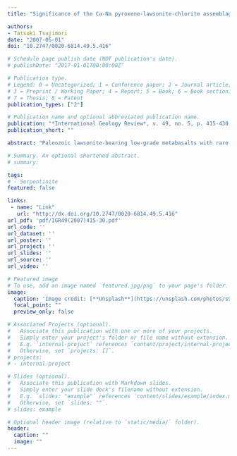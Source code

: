 ```yaml
---
title: "Significance of the Ca-Na pyroxene-lawsonite-chlorite assemblage in blueschist-facies metabasalts: An example from the Renge metamorphic rocks, SW Japan"

authors:
- Tatsuki Tsujimori
date: "2007-05-01"
doi: "10.2747/0020-6814.49.5.416"

# Schedule page publish date (NOT publication's date).
# publishDate: "2017-01-01T00:00:00Z"

# Publication type.
# Legend: 0 = Uncategorized; 1 = Conference paper; 2 = Journal article;
# 3 = Preprint / Working Paper; 4 = Report; 5 = Book; 6 = Book section;
# 7 = Thesis; 8 = Patent
publication_types: ["2"]

# Publication name and optional abbreviated publication name.
publication: "*International Geology Review*, v. 49, no. 5, p. 415-430, doi:10.2747/0020-6814.49.5.416"
publication_short: ""

abstract: "Paleozoic lawsonite-bearing low-grade metabasalts with rare flattened pillow structures occur in the Chugoku Mountains, Southwest Japan. The meta-mafic rocks are divided into meta-pillow basalt core (PBC), meta-pillow basalt rim (PBR), and metabasaltic breccia (BB). The PBC have MORB-like major and trace element concentrations, contain 5 wt% water, and a Na-amphibole-free mineral assemblage: Ca-Na pyroxene (maximum 29% jadeite component) + lawsonite + chlorite + quartz. In contrast, the PBR and BB contain a lawsonite-blueschist-facies mineral assemblage: Na-amphibole ± lawsonite + pumpellyite ± chlorite + albite + quartz. Parageneses and compositions of minerals yield equilibrium P-T conditions of T< 280°C and P = 0.6-0.7 GPa for all three rock types. Phase relations in the 2Al-Ca-2Fe3+-(Fe+Mg) tetrahedron suggest that the Na-amphibole-free mineral assemblage in PBC occurs only under relatively oxidized conditions. This mineral assemblage has been described from low-grade metabasalts in several high-P-low-T terranes, and might be a low-T equivalent of the lawsonite eclogite mineral assemblage. We propose that interaction of fluids with subducting old oceanic crust first produces the Ca-Na pyroxene + lawsonite + chlorite assemblage by hydration reactions at shallow depths in a cold subduction zone. With subduction to greater depths, such intensely hydrated metabasalts with the Na-amphibole-free mineral assemblage transforms to lawsonite eclogite below 300°C."

# Summary. An optional shortened abstract.
# summary: 

tags: 
# - Serpentinite
featured: false

links:
 - name: "Link"
   url: "http://dx.doi.org/10.2747/0020-6814.49.5.416"
url_pdf: 'pdf/IGR49(2007)415-30.pdf'
url_code: ''
url_dataset: ''
url_poster: ''
url_project: ''
url_slides: ''
url_source: ''
url_video: ''

# Featured image
# To use, add an image named `featured.jpg/png` to your page's folder. 
image: 
  caption: 'Image credit: [**Unsplash**](https://unsplash.com/photos/s9CC2SKySJM)'
  focal_point: ""
  preview_only: false

# Associated Projects (optional).
#   Associate this publication with one or more of your projects.
#   Simply enter your project's folder or file name without extension.
#   E.g. `internal-project` references `content/project/internal-project/index.md`.
#   Otherwise, set `projects: []`.
# projects:
# - internal-project

# Slides (optional).
#   Associate this publication with Markdown slides.
#   Simply enter your slide deck's filename without extension.
#   E.g. `slides: "example"` references `content/slides/example/index.md`.
#   Otherwise, set `slides: ""`.
# slides: example

# Optional header image (relative to `static/media/` folder).
header:
  caption: ""
  image: ""
---
```

